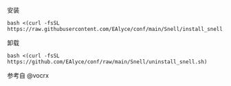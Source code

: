 
安装
```
bash <(curl -fsSL https://raw.githubusercontent.com/EAlyce/conf/main/Snell/install_snell.sh)
```

卸载

```
bash <(curl -fsSL https://github.com/EAlyce/conf/raw/main/Snell/uninstall_snell.sh)
```




参考自 @vocrx
